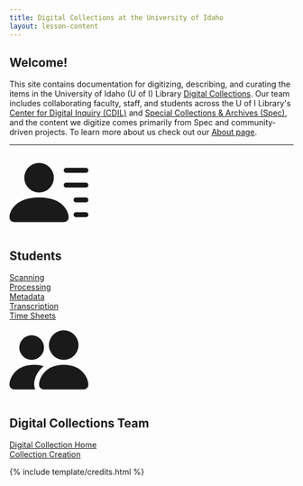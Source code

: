 ```yaml
---
title: Digital Collections at the University of Idaho
layout: lesson-content
---
```


## Welcome!

This site contains documentation for digitizing, describing, and curating the items in the University of Idaho (U of I) Library [Digital Collections](https://www.lib.uidaho.edu/digital/). Our team includes collaborating faculty, staff, and students across the U of I Library's [Center for Digital Inquiry (CDIL)](https://cdil.lib.uidaho.edu/) and [Special Collections & Archives (Spec)](https://www.lib.uidaho.edu/special-collections/), and the content we digitize comes primarily from Spec and community-driven projects. To learn more about us check out our [About page](https://cdil.lib.uidaho.edu/about/).

---------

<div class="row justify-content-center text-center py-4">
<div class="col-md-6">
<svg xmlns="http://www.w3.org/2000/svg" width="16" height="16" fill="currentColor" style="width: 10em !important; height: 10em !important;" class="bi bi-person-lines-fill" viewBox="0 0 16 16"><path d="M6 8a3 3 0 1 0 0-6 3 3 0 0 0 0 6m-5 6s-1 0-1-1 1-4 6-4 6 3 6 4-1 1-1 1zM11 3.5a.5.5 0 0 1 .5-.5h4a.5.5 0 0 1 0 1h-4a.5.5 0 0 1-.5-.5m.5 2.5a.5.5 0 0 0 0 1h4a.5.5 0 0 0 0-1zm2 3a.5.5 0 0 0 0 1h2a.5.5 0 0 0 0-1zm0 3a.5.5 0 0 0 0 1h2a.5.5 0 0 0 0-1z"/></svg>
<h2 class="py-1">Students</h2>
<a class="btn btn-outline-success my-2" href="{{ '/content/scanning/01-scanning-intro.html' | relative_url }}">Scanning</a><br>
<a class="btn btn-outline-success my-2" href="{{ '/content/processing/01-processing.html' | relative_url }}">Processing</a><br>
<a class="btn btn-outline-success my-2" href="{{ '/content/metadata/02-metadata.html' | relative_url }}">Metadata</a><br>
<a class="btn btn-outline-success my-2" href="{{ '/content/transcription.html' | relative_url }}">Transcription</a><br>
<a class="btn btn-outline-success my-2" href="https://banner.uidaho.edu/EmployeeSelfService/ssb/timeEntry#/teApp/timesheet/dashboard/payperiod">Time Sheets</a>
</div>
<div class="col-md-6">
<svg xmlns="http://www.w3.org/2000/svg" width="16" height="16" fill="currentColor" aria-hidden="true" style="width: 10em !important; height: 10em !important;" class="bi bi-people-fill" viewBox="0 0 16 16"><path d="M7 14s-1 0-1-1 1-4 5-4 5 3 5 4-1 1-1 1zm4-6a3 3 0 1 0 0-6 3 3 0 0 0 0 6m-5.784 6A2.24 2.24 0 0 1 5 13c0-1.355.68-2.75 1.936-3.72A6.3 6.3 0 0 0 5 9c-4 0-5 3-5 4s1 1 1 1zM4.5 8a2.5 2.5 0 1 0 0-5 2.5 2.5 0 0 0 0 5"/></svg>
<h2 class="py-1">Digital Collections Team</h2>
<a class="btn btn-outline-primary my-2" href="{{ '/content/dc-team.html' | relative_url }}">Digital Collection Home</a><br>
<a class="btn btn-outline-primary my-2" href="{{ '/content/collection-creation/01-create.html' | relative_url }}">Collection Creation</a>
</div>
</div>

{% include template/credits.html %}
